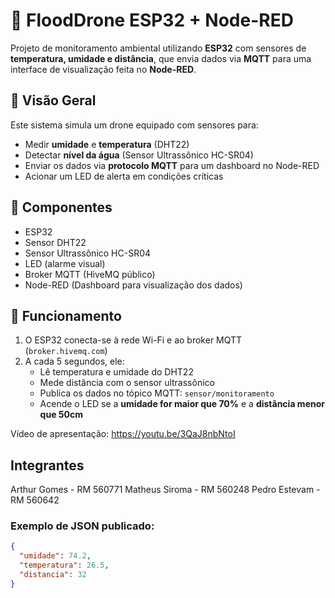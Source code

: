 # 🌊 FloodDrone ESP32 + Node-RED

Projeto de monitoramento ambiental utilizando **ESP32** com sensores de **temperatura, umidade e distância**, que envia dados via **MQTT** para uma interface de visualização feita no **Node-RED**.

## 📡 Visão Geral

Este sistema simula um drone equipado com sensores para:

- Medir **umidade** e **temperatura** (DHT22)
- Detectar **nível da água** (Sensor Ultrassônico HC-SR04)
- Enviar os dados via **protocolo MQTT** para um dashboard no Node-RED
- Acionar um LED de alerta em condições críticas

## 🔧 Componentes

- ESP32
- Sensor DHT22
- Sensor Ultrassônico HC-SR04
- LED (alarme visual)
- Broker MQTT (HiveMQ público)
- Node-RED (Dashboard para visualização dos dados)

## 📶 Funcionamento

1. O ESP32 conecta-se à rede Wi-Fi e ao broker MQTT (`broker.hivemq.com`)
2. A cada 5 segundos, ele:
   - Lê temperatura e umidade do DHT22
   - Mede distância com o sensor ultrassônico
   - Publica os dados no tópico MQTT: `sensor/monitoramento`
   - Acende o LED se a **umidade for maior que 70%** e a **distância menor que 50cm**

Vídeo de apresentação: https://youtu.be/3QaJ8nbNtoI

## Integrantes
Arthur Gomes - RM 560771
Matheus Siroma - RM 560248
Pedro Estevam - RM 560642

### Exemplo de JSON publicado:
```json
{
  "umidade": 74.2,
  "temperatura": 26.5,
  "distancia": 32
}

